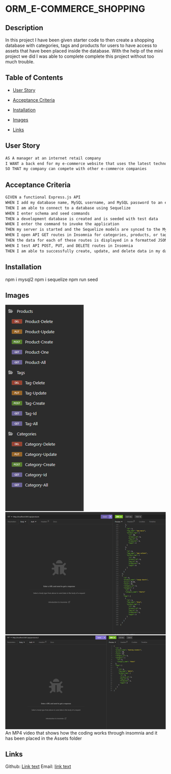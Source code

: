 # ORM_E-COMMERCE_SHOPPING

## Description
In this project I have been given starter code to then create a shopping database with categories, tags and products for users to
have access to assets that have been placed inside the database. With the help of the mini project we did I was able to complete
complete this project without too much trouble.

## Table of Contents
* [User Story](#user-story)

* [Acceptance Criteria](#acceptance-criteria)

* [Installation](#installation)

* [Images](#images)

* [Links](#links)

## User Story

```md
AS A manager at an internet retail company
I WANT a back end for my e-commerce website that uses the latest technologies
SO THAT my company can compete with other e-commerce companies
```

## Acceptance Criteria

```md
GIVEN a functional Express.js API
WHEN I add my database name, MySQL username, and MySQL password to an environment variable file
THEN I am able to connect to a database using Sequelize
WHEN I enter schema and seed commands
THEN a development database is created and is seeded with test data
WHEN I enter the command to invoke the application
THEN my server is started and the Sequelize models are synced to the MySQL database
WHEN I open API GET routes in Insomnia for categories, products, or tags
THEN the data for each of these routes is displayed in a formatted JSON
WHEN I test API POST, PUT, and DELETE routes in Insomnia
THEN I am able to successfully create, update, and delete data in my database
```

## Installation
npm i mysql2
npm i sequelize
npm run seed

## Images
![Alt text](Assets/InsomniaFiles.PNG)
![Alt text](Assets/Example-of-get.PNG)
![Alt text](Assets/Example-of-Id.PNG)
An MP4 video that shows how the coding works through insomnia and it has been placed in the Assets folder

## Links
Github: [Link text](https://github.com/Christopher-VA)
Email: [link text](cvonaltenstadt@gmail.com)